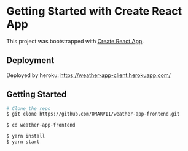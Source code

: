 # Getting Started with Create React App

This project was bootstrapped with [Create React App](https://github.com/facebook/create-react-app).

## Deployment

Deployed by heroku: https://weather-app-client.herokuapp.com/

## Getting Started

```bash
# Clone the repo
$ git clone https://github.com/OMARVII/weather-app-frontend.git

$ cd weather-app-frontend

$ yarn install
$ yarn start
```